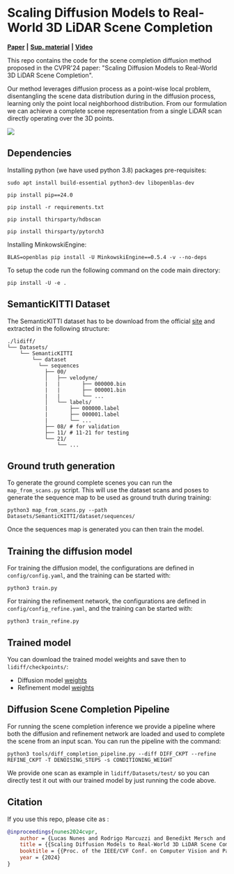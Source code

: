 # Scaling Diffusion Models to Real-World 3D LiDAR Scene Completion

**[Paper](http://www.ipb.uni-bonn.de/pdfs/nunes2024cvpr.pdf)** **|** **[Sup. material](http://www.ipb.uni-bonn.de/pdfs/nunes2024cvpr-supmaterial.pdf)** **|** **[Video](https://www.youtube.com/watch?v=XWu8svlMKUo)**

This repo contains the code for the scene completion diffusion method proposed in the CVPR'24 paper: "Scaling Diffusion Models to Real-World 3D LiDAR Scene Completion".

Our method leverages diffusion process as a point-wise local problem, disentangling the scene data distribution during in the diffusion process, learning only the point local neighborhood distribution. From our formulation we
can achieve a complete scene representation from a single LiDAR scan directly operating over the 3D points.

![](media/diff_steps.png)

## Dependencies

Installing python (we have used python 3.8) packages pre-requisites:

`sudo apt install build-essential python3-dev libopenblas-dev`

`pip install pip==24.0`

`pip install -r requirements.txt`

`pip install thirsparty/hdbscan`

`pip install thirsparty/pytorch3`

Installing MinkowskiEngine:

`BLAS=openblas pip install -U MinkowskiEngine==0.5.4 -v --no-deps`

To setup the code run the following command on the code main directory:

`pip install -U -e .`

## SemanticKITTI Dataset

The SemanticKITTI dataset has to be download from the official [site](http://www.semantic-kitti.org/dataset.html#download) and extracted in the following structure:

```
./lidiff/
└── Datasets/
    └── SemanticKITTI
        └── dataset
          └── sequences
            ├── 00/
            │   ├── velodyne/
            |   |       ├── 000000.bin
            |   |       ├── 000001.bin
            |   |       └── ...
            │   └── labels/
            |       ├── 000000.label
            |       ├── 000001.label
            |       └── ...
            ├── 08/ # for validation
            ├── 11/ # 11-21 for testing
            └── 21/
                └── ...
```

## Ground truth generation

To generate the ground complete scenes you can run the `map_from_scans.py` script. This will use the dataset scans and poses to generate the sequence map to be used as ground truth during training:

```
python3 map_from_scans.py --path Datasets/SemanticKITTI/dataset/sequences/
```

Once the sequences map is generated you can then train the model.

## Training the diffusion model

For training the diffusion model, the configurations are defined in `config/config.yaml`, and the training can be started with:

`python3 train.py`

For training the refinement network, the configurations are defined in `config/config_refine.yaml`, and the training can be started with:

`python3 train_refine.py`

## Trained model

You can download the trained model weights and save then to `lidiff/checkpoints/`:

- Diffusion model [weights](https://www.ipb.uni-bonn.de/html/projects/lidiff/diff_net.ckpt)
- Refinement model [weights](https://www.ipb.uni-bonn.de/html/projects/lidiff/refine_net.ckpt)

## Diffusion Scene Completion Pipeline

For running the scene completion inference we provide a pipeline where both the diffusion and refinement network are loaded and used to complete the scene from an input scan. You can run the pipeline with the command:

`python3 tools/diff_completion_pipeline.py --diff DIFF_CKPT --refine REFINE_CKPT -T DENOISING_STEPS -s CONDITIONING_WEIGHT`

We provide one scan as example in `lidiff/Datasets/test/` so you can directly test it out with our trained model by just running the code above.

## Citation

If you use this repo, please cite as :

```bibtex
@inproceedings{nunes2024cvpr,
    author = {Lucas Nunes and Rodrigo Marcuzzi and Benedikt Mersch and Jens Behley and Cyrill Stachniss},
    title = {{Scaling Diffusion Models to Real-World 3D LiDAR Scene Completion}},
    booktitle = {{Proc. of the IEEE/CVF Conf. on Computer Vision and Pattern Recognition (CVPR)}},
    year = {2024}
}
